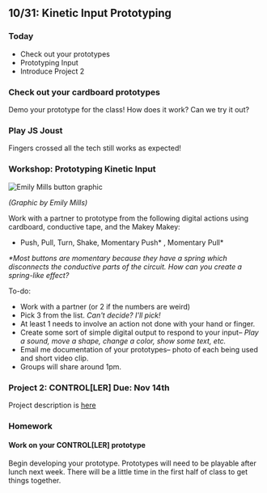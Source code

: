## 10/31: Kinetic Input Prototyping

### Today

- Check out your prototypes
- Prototyping Input
- Introduce Project 2

### Check out your cardboard prototypes
Demo your prototype for the class! How does it work? Can we try it out?

### Play JS Joust
Fingers crossed all the tech still works as expected!

### Workshop: Prototyping Kinetic Input
![Emily Mills button graphic](/assets/push-button.gif)

_(Graphic by Emily Mills)_


Work with a partner to prototype from the following digital actions using cardboard, conductive tape, and the Makey Makey:
- Push, Pull, Turn, Shake, Momentary Push* , Momentary Pull*


_*Most buttons are momentary because they have a spring which disconnects the conductive parts of the circuit. How can you create a spring-like effect?_

To-do:
- Work with a partner (or 2 if the numbers are weird)
- Pick 3 from the list. _Can't decide? I'll pick!_
- At least 1 needs to involve an action not done with your hand or finger.
- Create some sort of simple digital output to respond to your input– _Play a sound, move a shape, change a color, show some text, etc._
- Email me documentation of your prototypes– photo of each being used and short video clip.
- Groups will share around 1pm.


### Project 2: CONTROL[LER] Due: Nov 14th
Project description is [here](https://docs.google.com/document/d/1S1onPh4m1GY4Tn2EXZ_j5HfZXl5ZCSnQCzFahLFt74Y/edit?usp=sharing)

### Homework

#### Work on your CONTROL[LER] prototype
Begin developing your prototype. Prototypes will need to be playable after lunch next week. There will be a little time in the first half of class to get things together.

